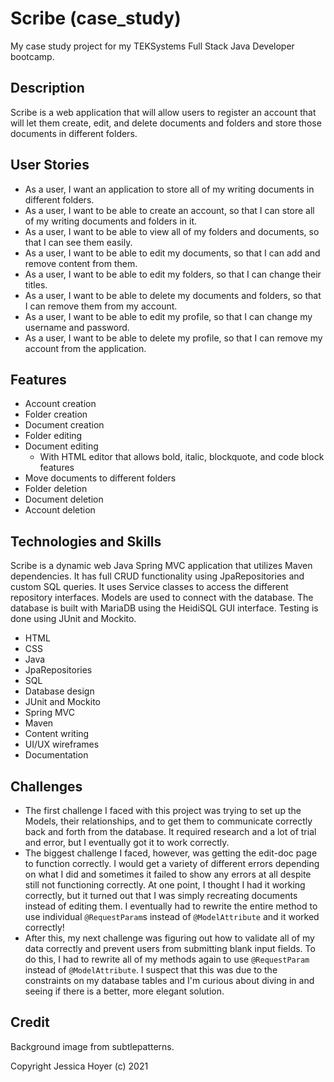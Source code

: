 # Scribe (case_study)

My case study project for my TEKSystems Full Stack Java Developer bootcamp.

## Description

Scribe is a web application that will allow users to register an account that will let them create, edit, and delete documents and folders and store those documents in different folders.

## User Stories

* As a user, I want an application to store all of my writing documents in different folders.
* As a user, I want to be able to create an account, so that I can store all of my writing documents and folders in it.
* As a user, I want to be able to view all of my folders and documents, so that I can see them easily.
* As a user, I want to be able to edit my documents, so that I can add and remove content from them.
* As a user, I want to be able to edit my folders, so that I can change their titles.
* As a user, I want to be able to delete my documents and folders, so that I can remove them from my account.
* As a user, I want to be able to edit my profile, so that I can change my username and password.
* As a user, I want to be able to delete my profile, so that I can remove my account from the application.

## Features

* Account creation
* Folder creation
* Document creation
* Folder editing
* Document editing
  * With HTML editor that allows bold, italic, blockquote, and code block features
* Move documents to different folders
* Folder deletion
* Document deletion
* Account deletion

## Technologies and Skills

Scribe is a dynamic web Java Spring MVC application that utilizes Maven dependencies. It has full CRUD functionality using JpaRepositories and custom SQL queries. It uses Service classes to access the different repository interfaces. Models are used to connect with the database. The database is built with MariaDB using the HeidiSQL GUI interface. Testing is done using JUnit and Mockito.

* HTML
* CSS
* Java
* JpaRepositories
* SQL
* Database design
* JUnit and Mockito
* Spring MVC
* Maven
* Content writing
* UI/UX wireframes
* Documentation

## Challenges

* The first challenge I faced with this project was trying to set up the Models, their relationships, and to get them to communicate correctly back and forth from the database. It required research and a lot of trial and error, but I eventually got it to work correctly.
* The biggest challenge I faced, however, was getting the edit-doc page to function correctly. I would get a variety of different errors depending on what I did and sometimes it failed to show any errors at all despite still not functioning correctly. At one point, I thought I had it working correctly, but it turned out that I was simply recreating documents instead of editing them. I eventually had to rewrite the entire method to use individual `@RequestParam`s instead of `@ModelAttribute` and it worked correctly!
* After this, my next challenge was figuring out how to validate all of my data correctly and prevent users from submitting blank input fields. To do this, I had to rewrite all of my methods again to use `@RequestParam` instead of `@ModelAttribute`. I suspect that this was due to the constraints on my database tables and I'm curious about diving in and seeing if there is a better, more elegant solution.

## Credit

Background image from subtlepatterns.

Copyright Jessica Hoyer (c) 2021
